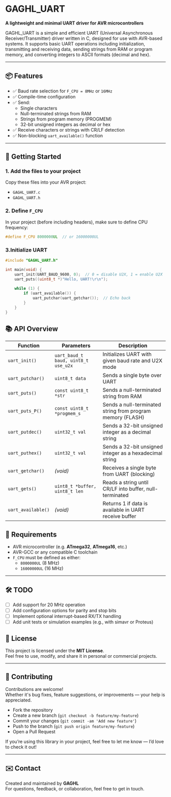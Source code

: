 # GAGHL_UART

**A lightweight and minimal UART driver for AVR microcontrollers**

GAGHL_UART is a simple and efficient UART (Universal Asynchronous Receiver/Transmitter) driver written in C, designed for use with AVR-based systems. It supports basic UART operations including initialization, transmitting and receiving data, sending strings from RAM or program memory, and converting integers to ASCII formats (decimal and hex).

---

## 📦 Features

- ✅ Baud rate selection for `F_CPU = 8MHz` or `16MHz`
- ✅ Compile-time configuration
- ✅ Send:
  - Single characters
  - Null-terminated strings from RAM
  - Strings from program memory (PROGMEM)
  - 32-bit unsigned integers as decimal or hex
- ✅ Receive characters or strings with CR/LF detection
- ✅ Non-blocking `uart_available()` function

---

## 🚀 Getting Started

### 1. Add the files to your project

Copy these files into your AVR project:

- `GAGHL_UART.c`
- `GAGHL_UART.h`

### 2. Define `F_CPU`

In your project (before including headers), make sure to define CPU frequency:

```c
#define F_CPU 8000000UL  // or 16000000UL
```
### 3.Initialize UART
```c
#include "GAGHL_UART.h"

int main(void) {
    uart_init(UART_BAUD_9600, 0);  // 0 = disable U2X, 1 = enable U2X
    uart_puts((uint8_t *)"Hello, UART!\r\n");
    
    while (1) {
        if (uart_available()) {
            uart_putchar(uart_getchar());  // Echo back
        }
    }
}
```
## 📚 API Overview

| Function             | Parameters                     | Description                                                  |
|----------------------|--------------------------------|--------------------------------------------------------------|
| `uart_init()`        | `uart_baud_t baud, uint8_t use_u2x` | Initializes UART with given baud rate and U2X mode          |
| `uart_putchar()`     | `uint8_t data`                 | Sends a single byte over UART                                |
| `uart_puts()`        | `const uint8_t *str`           | Sends a null-terminated string from RAM                      |
| `uart_puts_P()`      | `const uint8_t *progmem_s`     | Sends a null-terminated string from program memory (FLASH)   |
| `uart_putdec()`      | `uint32_t val`                 | Sends a 32-bit unsigned integer as a decimal string          |
| `uart_puthex()`      | `uint32_t val`                 | Sends a 32-bit unsigned integer as a hexadecimal string      |
| `uart_getchar()`     | *(void)*                       | Receives a single byte from UART (blocking)                  |
| `uart_gets()`        | `uint8_t *buffer, uint8_t len` | Reads a string until CR/LF into buffer, null-terminated      |
| `uart_available()`   | *(void)*                       | Returns 1 if data is available in UART receive buffer        |
## 🔧 Requirements

- AVR microcontroller (e.g. **ATmega32**, **ATmega16**, etc.)
- AVR-GCC or any compatible C toolchain
- `F_CPU` must be defined as either:
  - `8000000UL` (8 MHz)
  - `16000000UL` (16 MHz)

---

## 🛠️ TODO

- [ ] Add support for 20 MHz operation
- [ ] Add configuration options for parity and stop bits
- [ ] Implement optional interrupt-based RX/TX handling
- [ ] Add unit tests or simulation examples (e.g., with simavr or Proteus)

## 📄 License

This project is licensed under the **MIT License**.  
Feel free to use, modify, and share it in personal or commercial projects.

---

## 🤝 Contributing

Contributions are welcome!  
Whether it's bug fixes, feature suggestions, or improvements — your help is appreciated.

- Fork the repository
- Create a new branch (`git checkout -b feature/my-feature`)
- Commit your changes (`git commit -am 'Add new feature'`)
- Push to the branch (`git push origin feature/my-feature`)
- Open a Pull Request

If you’re using this library in your project, feel free to let me know — I’d love to check it out!

---

## ✉️ Contact

Created and maintained by **GAGHL**  
For questions, feedback, or collaboration, feel free to get in touch.
